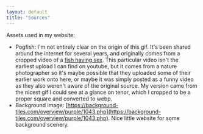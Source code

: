 ```yaml
---
layout: default
title: "Sources"
---
```


Assets used in my website:
- Pogfish: I'm not entirely clear on the origin of this gif. It's been shared around the internet for several years, and originally comes from a cropped video of a [fish having sex](https://www.youtube.com/watch?v=9V-9eOppBkg). This particular video isn't the earliest upload I can find on youtube, but it comes from a nature photographer so it's maybe possible that they uploaded some of their earlier work onto here, or maybe it was simply posted as a funny video as they also weren't aware of the original source. My version came from the nicest gif I could see at a glance on tenor, which I cropped to be a proper square and converted to webp.
- Background image: [https://background-tiles.com/overview/purple/1043.php](https://background-tiles.com/overview/purple/1043.php). Nice little website for some background scenery.
